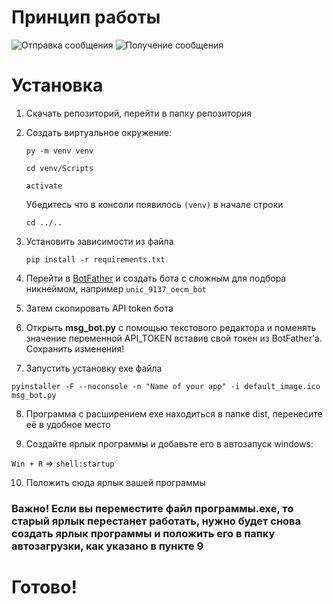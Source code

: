 # Принцип работы
![Отправка сообщения](./send-msg-to-bot.gif) ![Получение сообщения](./get-msg-from-bot.gif)

# Установка

1. Скачать репозиторий, перейти в папку репозитория
2. Создать виртуальное окружение:
   
   
   `py -m venv venv`
   
   `cd venv/Scripts`

   `activate`

   Убедитесь что в консоли появилось `(venv)` в начале строки
   
   `cd ../..`

3. Установить зависимости из файла
   
   `pip install -r requirements.txt`

4. Перейти в [BotFather](https://t.me/botfather) и создать бота с сложным для подбора никнеймом, например `unic_9137_oecm_bot`
5. Затем скопировать API token бота
6. Открыть **msg_bot.py** с помощью текстового редактора и поменять значение переменной API_TOKEN вставив свой токен из BotFather'а. Сохранить изменения!
7. Запустить установку exe файла

  `pyinstaller -F --noconsole -n "Name of your app" -i default_image.ico msg_bot.py`
  
8. Программа с расширением exe находиться в папке dist, перенесите её в удобное место

9. Создайте ярлык программы и добавьте его в автозапуск windows:

`Win + R` => `shell:startup`

10. Положить сюда ярлык вашей программы

### **Важно!** Если вы переместите файл программы.exe, то старый ярлык перестанет работать, нужно будет снова создать ярлык программы и положить его в папку автозагрузки, как указано в пункте 9

# Готово!
